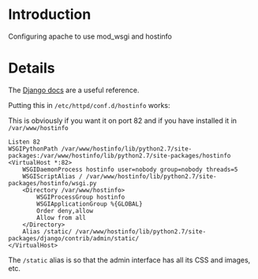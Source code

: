 # Introduction #

Configuring apache to use mod\_wsgi and hostinfo


# Details #
The [Django docs](https://docs.djangoproject.com/en/1.5/howto/deployment/wsgi/modwsgi/) are a useful reference.

Putting this in `/etc/httpd/conf.d/hostinfo` works:

This is obviously if you want it on port 82 and if you have installed it
in `/var/www/hostinfo`

```
Listen 82
WSGIPythonPath /var/www/hostinfo/lib/python2.7/site-packages:/var/www/hostinfo/lib/python2.7/site-packages/hostinfo
<VirtualHost *:82>
    WSGIDaemonProcess hostinfo user=nobody group=nobody threads=5
    WSGIScriptAlias / /var/www/hostinfo/lib/python2.7/site-packages/hostinfo/wsgi.py
    <Directory /var/www/hostinfo>
        WSGIProcessGroup hostinfo
        WSGIApplicationGroup %{GLOBAL}
        Order deny,allow
        Allow from all
    </Directory>
    Alias /static/ /var/www/hostinfo/lib/python2.7/site-packages/django/contrib/admin/static/
</VirtualHost>
```

The `/static` alias is so that the admin interface has all its CSS and images, etc.